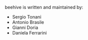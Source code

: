 beehive is written and maintained by: 

* Sergio Tonani
* Antonio Brasile
* Gianni Doria
* Daniela Ferrarini
